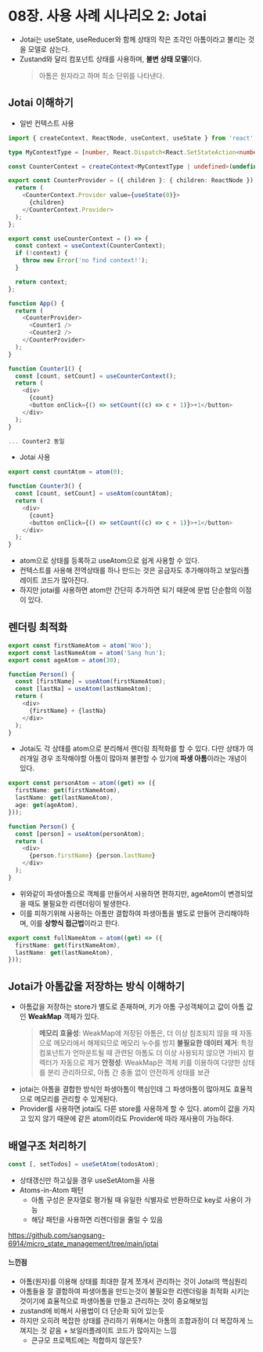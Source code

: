# 08장. 사용 사례 시나리오 2: Jotai

- Jotai는 useState, useReducer와 함께 상태의 작은 조각인 아톰이라고 불리는 것을 모델로 삼는다.
- Zustand와 달리 컴포넌트 상태를 사용하며, **불변 상태 모델**이다.
  > 아톰은 원자라고 하며 최소 단위를 나타낸다.

## Jotai 이해하기

- 일반 컨텍스트 사용

```typescript
import { createContext, ReactNode, useContext, useState } from 'react';

type MyContextType = [number, React.Dispatch<React.SetStateAction<number>>];

const CounterContext = createContext<MyContextType | undefined>(undefined);

export const CounterProvider = ({ children }: { children: ReactNode }) => {
  return (
    <CounterContext.Provider value={useState(0)}>
      {children}
    </CounterContext.Provider>
  );
};

export const useCounterContext = () => {
  const context = useContext(CounterContext);
  if (!context) {
    throw new Error('no find context!');
  }

  return context;
};

function App() {
  return (
    <CounterProvider>
      <Counter1 />
      <Counter2 />
    </CounterProvider>
  );
}

function Counter1() {
  const [count, setCount] = useCounterContext();
  return (
    <div>
      {count}
      <button onClick={() => setCount((c) => c + 1)}>+1</button>
    </div>
  );
}

... Counter2 동일
```

- Jotai 사용

```typescript
export const countAtom = atom(0);

function Counter3() {
  const [count, setCount] = useAtom(countAtom);
  return (
    <div>
      {count}
      <button onClick={() => setCount((c) => c + 1)}>+1</button>
    </div>
  );
}
```

- atom으로 상태를 등록하고 useAtom으로 쉽게 사용할 수 있다.
- 컨텍스트를 사용해 전역상태를 하나 만드는 것은 공급자도 추가해야하고 보일러플레이트 코드가 많아진다.
- 하지만 jotai를 사용하면 atom만 간단히 추가하면 되기 때문에 문법 단순함의 이점이 있다.

## 렌더링 최적화

```typescript
export const firstNameAtom = atom('Woo');
export const lastNameAtom = atom('Sang hun');
export const ageAtom = atom(30);

function Person() {
  const [firstName] = useAtom(firstNameAtom);
  const [lastNa] = useAtom(lastNameAtom);
  return (
    <div>
      {firstName} + {lastNa}
    </div>
  );
}
```

- Jotai도 각 상태를 atom으로 분리해서 렌더링 최적화를 할 수 있다. 다만 상태가 여러개일 경우 조작해야할 아톰이 많아져 불편할 수 있기에 **파생 아톰**이라는 개념이 있다.

```typescript
export const personAtom = atom((get) => ({
  firstName: get(firstNameAtom),
  lastName: get(lastNameAtom),
  age: get(ageAtom),
}));

function Person() {
  const [person] = useAtom(personAtom);
  return (
    <div>
      {person.firstName} {person.lastName}
    </div>
  );
}
```

- 위와같이 파생아톰으로 객체를 만들어서 사용하면 편하지만, ageAtom이 변경되었을 때도 불필요한 리렌더링이 발생한다.
- 이를 피하기위해 사용하는 아톰만 결합하여 파생아톰을 별도로 만들어 관리해야하며, 이를 **상향식 접근법**이라고 한다.

```typescript
export const fullNameAtom = atom((get) => ({
  firstName: get(firstNameAtom),
  lastName: get(lastNameAtom),
}));
```

## Jotai가 아톰값을 저장하는 방식 이해하기

- 아톰값을 저장하는 store가 별도로 존재하며, 키가 아톰 구성객체이고 값이 아톰 값인 **WeakMap** 객체가 있다.
  > **메모리 효율성**: WeakMap에 저장된 아톰은, 더 이상 참조되지 않을 때 자동으로 메모리에서 해제되므로 메모리 누수를 방지
  > **불필요한 데이터 제거**: 특정 컴포넌트가 언마운트될 때 관련된 아톰도 더 이상 사용되지 않으면 가비지 컬렉터가 자동으로 제거
  > **안정성**: WeakMap은 객체 키를 이용하여 다양한 상태를 분리 관리하므로, 아톰 간 충돌 없이 안전하게 상태를 보관
- jotai는 아톰을 결합한 방식인 파생아톰이 핵심인데 그 파생아톰이 많아져도 효율적으로 메모리를 관리할 수 있게된다.
- Provider를 사용하면 jotai도 다른 store를 사용하게 할 수 있다. atom이 값을 가지고 있지 않기 때문에 같은 atom이라도 Provider에 따라 재사용이 가능하다.

## 배열구조 처리하기

```typescript
const [, setTodos] = useSetAtom(todosAtom);
```

- 상태갱신만 하고싶을 경우 useSetAtom을 사용
- Atoms-in-Atom 패턴
  - 아톰 구성은 문자열로 평가될 때 유일한 식별자로 반환하므로 key로 사용이 가능
  - 해당 패턴을 사용하면 리렌더링을 줄일 수 있음

https://github.com/sangsang-6914/micro_state_management/tree/main/jotai

#### 느낀점

- 아톰(원자)를 이용해 상태를 최대한 잘게 쪼개서 관리하는 것이 Jotai의 핵심원리
- 아톰들을 잘 결합하여 파생아톰을 만드는것이 불필요한 리렌더링을 최적화 시키는 것이기에 효율적으로 파생아톰을 만들고 관리하는 것이 중요해보임
- zustand에 비해서 사용법이 더 단순화 되어 있는듯
- 하지만 오히려 복잡한 상태를 관리하기 위해서는 아톰의 조합과정이 더 복잡하게 느껴지는 것 같음 + 보일러플레이트 코드가 많아지는 느낌
  - 큰규모 프로젝트에는 적합하지 않은듯?
